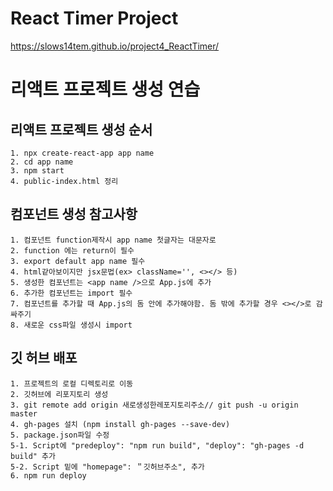 # React Timer Project
https://slows14tem.github.io/project4_ReactTimer/

# 리액트 프로젝트 생성 연습

## 리액트 프로젝트 생성 순서

    1. npx create-react-app app name
    2. cd app name
    3. npm start
    4. public-index.html 정리

## 컴포넌트 생성 참고사항

    1. 컴포넌트 function제작시 app name 첫글자는 대문자로
    2. function 에는 return이 필수
    3. export default app name 필수
    4. html같아보이지만 jsx문법(ex> className='', <></> 등)
    5. 생성한 컴포넌트는 <app name />으로 App.js에 추가
    6. 추가한 컴포넌트는 import 필수
    7. 컴포넌트를 추가할 때 App.js의 돔 안에 추가해야함. 돔 밖에 추가할 경우 <></>로 감싸주기
    8. 새로운 css파일 생성시 import

## 깃 허브 배포

    1. 프로젝트의 로컬 디렉토리로 이동
    2. 깃허브에 리포지토리 생성
    3. git remote add origin 새로생성한레포지토리주소// git push -u origin master
    4. gh-pages 설치 (npm install gh-pages --save-dev)
    5. package.json파일 수정
    5-1. Script에 "predeploy": "npm run build", "deploy": "gh-pages -d build" 추가
    5-2. Script 밑에 "homepage": ＂깃허브주소", 추가
    6. npm run deploy

